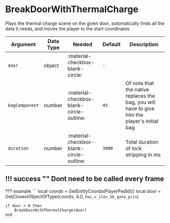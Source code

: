 # BreakDoorWithThermalCharge
Plays the thermal charge scene on the given door, automatically finds all the data it needs, and moves the player to the start coordinates

| Argument       | Data Type | Needed                                   | Default | Description                                                                                  |
|----------------|-----------|------------------------------------------|---------|----------------------------------------------------------------------------------------------|
| `door`         | object    | :material-checkbox-blank-circle:         | `-`     |                                                                                              |
| `bagComponent` | number    | :material-checkbox-blank-circle-outline: | `45`    | Of note that the native replaces the bag, you will have to give him the player's initial bag |
| `duration`     | number    | :material-checkbox-blank-circle-outline: | `3000`  | Total duration of lock stripping in ms                                                       |

!!! success ""
    Dont need to be called every frame
---
??? example
    ```
    local coords = GetEntityCoords(PlayerPedId())
    local door = GetClosestObjectOfType(coords, 4.0, `hei_v_ilev_bk_gate_pris`)

    if door > 0 then
        BreakDoorWithThermalCharge(door)
    end
    ```